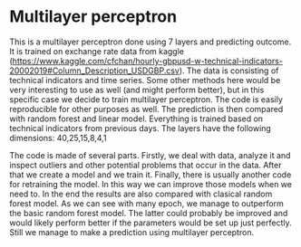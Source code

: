 # Multilayer perceptron
This is a multilayer perceptron done using 7 layers and predicting outcome. It is trained on exchange rate data from kaggle (https://www.kaggle.com/cfchan/hourly-gbpusd-w-technical-indicators-20002019#Column_Description_USDGBP.csv).
The data is consisting of technical indicators and time series. Some other methods here would be very interesting to use as well (and might perform better), but in this specific case we decide to train multilayer perceptron. The code is easily reproducible for other purposes as well.
The prediction is then compared with random forest and linear model. Everything is trained based on technical indicators from previous days.
The layers have the following dimensions:
40,25,15,8,4,1

The code is made of several parts. Firstly, we deal with data, analyze it and inspect outliers and other potential problems that occur in the data.
After that we create a model and we train it. Finally, there is usually another code for retraining the model. In this way we can improve those models when we need to. In the end the results are also compared with clasical random forest model. As we can see with many epoch, we manage to outperform the basic random forest model. The latter could probably be improved and would likely perform better if the parameters would be set up just perfectly. Still we manage to make a prediction using multilayer perceptron.
